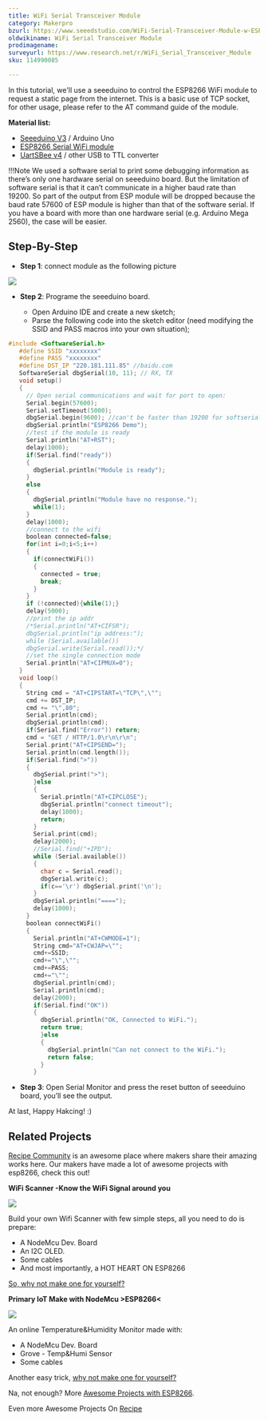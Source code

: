 ```yaml
---
title: WiFi Serial Transceiver Module
category: Makerpro
bzurl: https://www.seeedstudio.com/WiFi-Serial-Transceiver-Module-w-ESP8266-p-1994.html
oldwikiname: WiFi Serial Transceiver Module
prodimagename:
surveyurl: https://www.research.net/r/WiFi_Serial_Transceiver_Module
sku: 114990085

---
```


In this tutorial, we'll use a seeeduino to control the ESP8266 WiFi module to request a static page from the internet. This is a basic use of TCP socket, for other usage, please refer to the AT command guide of the module.

**Material list:**

- [Seeeduino V3](https://www.seeedstudio.com/Seeeduino-V30-Atmega-328P-p-669.html) / Arduino Uno
- [ESP8266 Serial WiFi module](http://www.seeedstudio.com/depot/WiFi-Serial-Transceiver-Module-w-ESP8266-p-1994.html)
- [UartSBee v4](https://www.seeedstudio.com/UartSBee-V4-p-688.html) / other USB to TTL converter

!!!Note
    We used a software serial to print some debugging information as there’s only one hardware serial on seeeduino board. But the limitation of software serial is that it can’t communicate in a higher baud rate than 19200. So part of the output from ESP module will be dropped because the baud rate 57600 of ESP module is higher than that of the software serial. If you have a board with more than one hardware serial (e.g. Arduino Mega 2560), the case will be easier.

## Step-By-Step

- **Step 1**: connect module as the following picture

![](https://github.com/SeeedDocument/WiFi_Serial_Transceiver_Module/raw/master/img/Wifi_connection.jpg)

- **Step 2**: Programe the seeeduino board.

   - Open Arduino IDE and create a new sketch;
   - Parse the following code into the sketch editor (need modifying the SSID and PASS macros into your own situation);

```c
#include <SoftwareSerial.h>
   #define SSID "xxxxxxxx"
   #define PASS "xxxxxxxx"
   #define DST_IP "220.181.111.85" //baidu.com
   SoftwareSerial dbgSerial(10, 11); // RX, TX
   void setup()
   {
     // Open serial communications and wait for port to open:
     Serial.begin(57600);
     Serial.setTimeout(5000);
     dbgSerial.begin(9600); //can't be faster than 19200 for softserial
     dbgSerial.println("ESP8266 Demo");
     //test if the module is ready
     Serial.println("AT+RST");
     delay(1000);
     if(Serial.find("ready"))
     {
       dbgSerial.println("Module is ready");
     }
     else
     {
       dbgSerial.println("Module have no response.");
       while(1);
     }
     delay(1000);
     //connect to the wifi
     boolean connected=false;
     for(int i=0;i<5;i++)
     {
       if(connectWiFi())
       {
         connected = true;
         break;
       }
     }
     if (!connected){while(1);}
     delay(5000);
     //print the ip addr
     /*Serial.println("AT+CIFSR");
     dbgSerial.println("ip address:");
     while (Serial.available())
     dbgSerial.write(Serial.read());*/
     //set the single connection mode
     Serial.println("AT+CIPMUX=0");
   }
   void loop()
   {
     String cmd = "AT+CIPSTART=\"TCP\",\"";
     cmd += DST_IP;
     cmd += "\",80";
     Serial.println(cmd);
     dbgSerial.println(cmd);
     if(Serial.find("Error")) return;
     cmd = "GET / HTTP/1.0\r\n\r\n";
     Serial.print("AT+CIPSEND=");
     Serial.println(cmd.length());
     if(Serial.find(">"))
     {
       dbgSerial.print(">");
       }else
       {
         Serial.println("AT+CIPCLOSE");
         dbgSerial.println("connect timeout");
         delay(1000);
         return;
       }
       Serial.print(cmd);
       delay(2000);
       //Serial.find("+IPD");
       while (Serial.available())
       {
         char c = Serial.read();
         dbgSerial.write(c);
         if(c=='\r') dbgSerial.print('\n');
       }
       dbgSerial.println("====");
       delay(1000);
     }
     boolean connectWiFi()
     {
       Serial.println("AT+CWMODE=1");
       String cmd="AT+CWJAP=\"";
       cmd+=SSID;
       cmd+="\",\"";
       cmd+=PASS;
       cmd+="\"";
       dbgSerial.println(cmd);
       Serial.println(cmd);
       delay(2000);
       if(Serial.find("OK"))
       {
         dbgSerial.println("OK, Connected to WiFi.");
         return true;
         }else
         {
           dbgSerial.println("Can not connect to the WiFi.");
           return false;
         }
       }
```

- **Step 3**: Open Serial Monitor and press the reset button of seeeduino board, you’ll see the output.

At last, Happy Hakcing! :)

## Related Projects

[Recipe Community](http://www.seeedstudio.com/recipe/) is an awesome place where makers share their amazing works here. Our makers have made a lot of awesome projects with esp8266, check this out!

**WiFi Scanner -Know the WiFi Signal around you**

![](https://github.com/SeeedDocument/WiFi_Serial_Transceiver_Module/raw/master/img/Recipe-WiFi_Scanner-Know_the_WiFi_Signal_around_you.jpg)

Build your own Wifi Scanner with few simple steps, all you need to do is prepare:

- A NodeMcu Dev. Board
- An I2C OLED.
- Some cables
- And most importantly, a HOT HEART ON ESP8266

[So, why not make one for yourself?](http://www.seeed.cc/project_detail.html?id=220)

**Primary IoT Make with NodeMcu >ESP8266<**

![](https://github.com/SeeedDocument/WiFi_Serial_Transceiver_Module/raw/master/img/Recipe-Primary_IoT_Make_with_NodeMcu--ESP8266--.jpg)

An online Temperature&Humidity Monitor made with:

- A NodeMcu Dev. Board
- Grove - Temp&Humi Sensor
- Some cables

Another easy trick, [why not make one for yourself?](http://www.seeed.cc/project_detail.html?id=232)

Na, not enough? More [Awesome Projects with ESP8266](http://www.seeed.cc/discover.html?t=wio).

Even more Awesome Projects On [Recipe](http://www.seeed.cc/projects.html#recipe)
